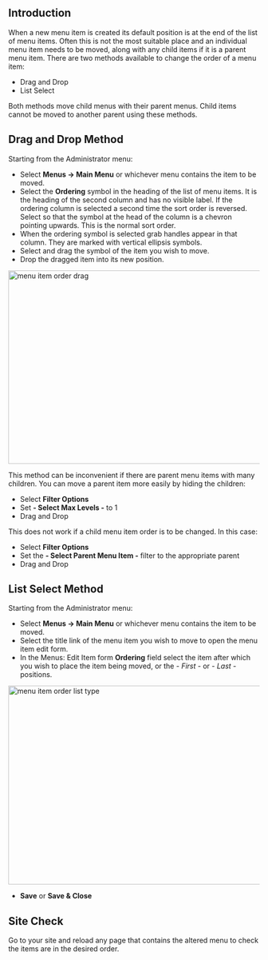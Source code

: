 <!-- Filename: J4.x:Menu_Item_Order / Display title: Menu Item Order -->

## Introduction

When a new menu item is created its default position is at the end of
the list of menu items. Often this is not the most suitable place and an
individual menu item needs to be moved, along with any child items if it
is a parent menu item. There are two methods available to change the
order of a menu item:

- Drag and Drop
- List Select

Both methods move child menus with their parent menus. Child items
cannot be moved to another parent using these methods.

## Drag and Drop Method

Starting from the Administrator menu:

- Select **Menus **→** Main Menu** or whichever menu contains the item
  to be moved.
- Select the **Ordering** symbol in the heading of the list of menu
  items. It is the heading of the second column and has no visible
  label. If the ordering column is selected a second time the sort order
  is reversed. Select so that the symbol at the head of the column is a
  chevron pointing upwards. This is the normal sort order.
- When the ordering symbol is selected grab handles appear in that
  column. They are marked with vertical ellipsis symbols.
- Select and drag the symbol of the item you wish to move.
- Drop the dragged item into its new position.

<img
src="https://docs.joomla.org/images/thumb/7/77/J4x-menu-item-order-drag-en.png/800px-J4x-menu-item-order-drag-en.png"
class="thumbborder" decoding="async"
srcset="https://docs.joomla.org/images/7/77/J4x-menu-item-order-drag-en.png 1.5x"
data-file-width="1000" data-file-height="484" width="800" height="387"
alt="menu item order drag" />

This method can be inconvenient if there are parent menu items with many
children. You can move a parent item more easily by hiding the children:

- Select **Filter Options**
- Set **- Select Max Levels -** to 1
- Drag and Drop

This does not work if a child menu item order is to be changed. In this
case:

- Select **Filter Options**
- Set the **- Select Parent Menu Item -** filter to the appropriate parent
- Drag and Drop

## List Select Method

Starting from the Administrator menu:

- Select **Menus → Main Menu** or whichever menu contains the item
  to be moved.
- Select the title link of the menu item you wish to move to open the
  menu item edit form.
- In the Menus: Edit Item form **Ordering** field select the item after
  which you wish to place the item being moved, or the *- First -* or
  *- Last -* positions.

<img
src="https://docs.joomla.org/images/thumb/2/2c/J4x-menu-item-order-list-type-en.png/800px-J4x-menu-item-order-list-type-en.png"
class="thumbborder" decoding="async"
srcset="https://docs.joomla.org/images/2/2c/J4x-menu-item-order-list-type-en.png 1.5x"
data-file-width="1000" data-file-height="497" width="800" height="398"
alt="menu item order list type" />

- **Save** or **Save & Close**

## Site Check

Go to your site and reload any page that contains the altered menu to
check the items are in the desired order.
